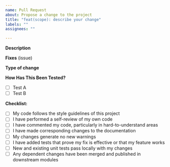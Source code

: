 ```yaml
---
name: Pull Request
about: Propose a change to the project
title: "feat(scope): describe your change"
labels: ""
assignees: ""

---
```


**Description**

<!-- Please include a summary of the change and which issue is fixed. Please also include relevant motivation and context. List any dependencies that are required for this change. -->

**Fixes** (issue)

**Type of change**

<!-- Please update the title of your PR to match the type of change. The title will be used for the commit message and the changelog. -->
<!---->
<!-- The `(scope)` is optional and refers to the part of the codebase you're changing (e.g., `feat(search)`, `fix(ci)`). -->

<!-- - [ ] `fix`: A bug fix -->
<!-- - [ ] `feat`: A new feature -->
<!-- - [ ] `feat!`: A breaking change -->
<!-- - [ ] `docs`: Documentation only changes -->
<!-- - [ ] `chore`: Changes to the build process or auxiliary tools -->
<!-- - [ ] `refactor`: A code change that neither fixes a bug nor adds a feature -->
<!-- - [ ] `perf`: A code change that improves performance -->
<!-- - [ ] `test`: Adding missing tests or correcting existing tests -->
<!-- - [ ] `style`: Changes that do not affect the meaning of the code -->
<!-- - [ ] `ci`: Changes to our CI configuration files and scripts -->
<!-- - [ ] `revert`: Reverts a previous commit -->

**How Has This Been Tested?**

<!-- Please describe the tests that you ran to verify your changes. Provide instructions so we can reproduce. Please also list any relevant details for your test configuration. -->

- [ ] Test A
- [ ] Test B

**Checklist:**

- [ ] My code follows the style guidelines of this project
- [ ] I have performed a self-review of my own code
- [ ] I have commented my code, particularly in hard-to-understand areas
- [ ] I have made corresponding changes to the documentation
- [ ] My changes generate no new warnings
- [ ] I have added tests that prove my fix is effective or that my feature works
- [ ] New and existing unit tests pass locally with my changes
- [ ] Any dependent changes have been merged and published in downstream modules
